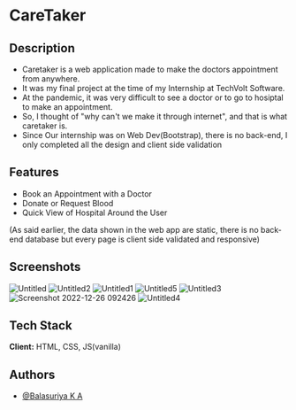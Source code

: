 # CareTaker

## Description

* Caretaker is a web application made to make the doctors appointment from anywhere.
* It was my final project at the time of my Internship at TechVolt Software.
* At the pandemic, it was very difficult to see a doctor or to go to hosiptal to make an appointment.
* So, I thought of "why can't we make it through internet", and that is what caretaker is.
* Since Our internship was on Web Dev(Bootstrap), there is no back-end, I only completed all the design and client side validation



## Features

- Book an Appointment with a Doctor
- Donate or Request Blood
- Quick View of Hospital Around the User

(As said earlier, the data shown in the web app are static, there is no back-end database but every page is client side validated and responsive)


## Screenshots

![Untitled](https://user-images.githubusercontent.com/100402643/209498080-ac998a70-0ef8-4a8a-ba49-d03cbaec7321.png)
![Untitled2](https://user-images.githubusercontent.com/100402643/209498084-06e9c652-da25-469a-a9b1-22d6511afc74.png)
![Untitled1](https://user-images.githubusercontent.com/100402643/209498082-5e72fb96-5cb0-4d0a-a86f-af3bc650c814.png)
![Untitled5](https://user-images.githubusercontent.com/100402643/209498230-969fee04-1914-4fc7-b92b-ba48fae64615.png)
![Untitled3](https://user-images.githubusercontent.com/100402643/209498086-8bb85371-15f0-4190-a4a7-897854e28756.png)
![Screenshot 2022-12-26 092426](https://user-images.githubusercontent.com/100402643/209498076-825572ea-b4bb-4972-ac4a-4903d6d1ff50.png)
![Untitled4](https://user-images.githubusercontent.com/100402643/209498087-cf164b8f-349e-4c33-814b-a9f1dce21f60.png)



## Tech Stack

**Client:** 
HTML, CSS, JS(vanilla) 




## Authors

- [@Balasuriya K A](https://github.com/BALASURIYA29)
